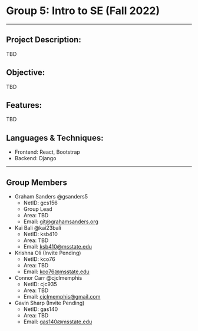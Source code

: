 # Group 5: Intro to SE (Fall 2022)
---
## Project Description:
TBD
## Objective:
TBD
## Features:
TBD
## Languages & Techniques:
* Frontend: React, Bootstrap
* Backend: Django

---
## Group Members
* Graham Sanders @gsanders5
  - NetID: gcs156
  - Group Lead
  - Area: TBD
  - Email: git@grahamsanders.org
* Kai Bali @kai23bali
  - NetID: ksb410
  - Area: TBD
  - Email: ksb410@msstate.edu
* Krishna Oli (Invite Pending)
  - NetID: kco76
  - Area: TBD
  - Email: kco76@msstate.edu
* Connor Carr @cjclmemphis
  - NetID: cjc935
  - Area: TBD
  - Email: cjclmemphis@gmail.com
* Gavin Sharp (Invite Pending)
  - NetID: gas140
  - Area: TBD
  - Email: gas140@msstate.edu
